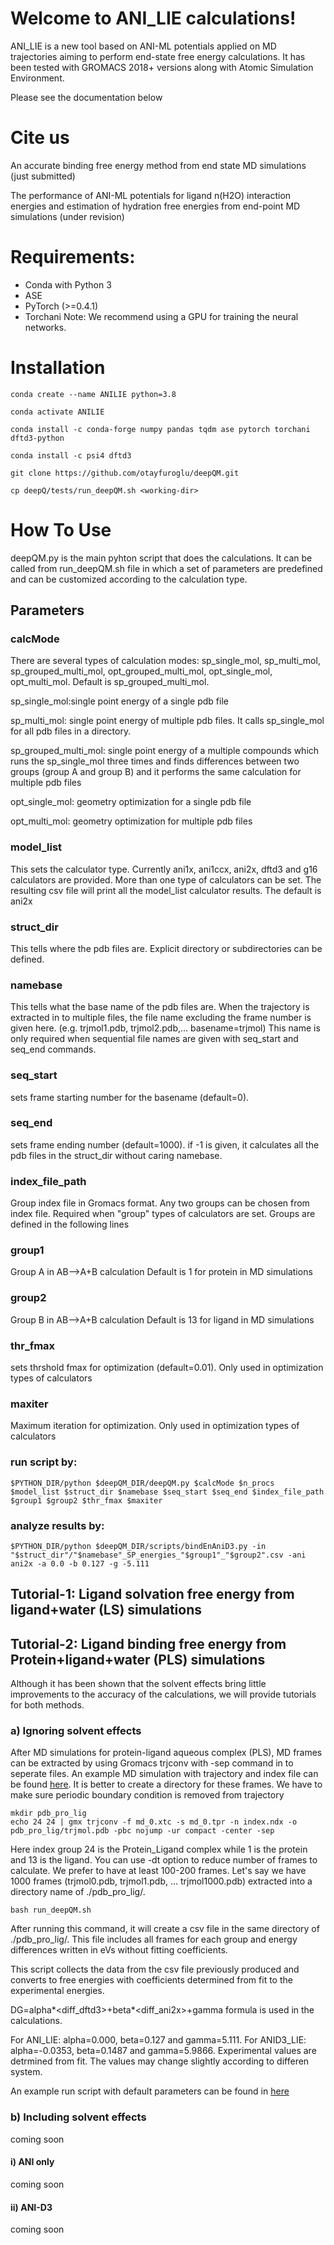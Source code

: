 # Welcome to ANI_LIE calculations!
ANI_LIE is a new tool based on ANI-ML potentials applied on MD trajectories aiming to perform end-state free energy calculations. It has been tested with GROMACS 2018+ versions along with Atomic Simulation Environment.

Please see the documentation below

# Cite us
An accurate binding free energy method from end state MD simulations (just submitted)

The performance of ANI-ML potentials for ligand n(H2O) interaction energies and estimation of hydration free energies from end-point MD simulations (under revision)

# Requirements:
- Conda with Python 3
- ASE
- PyTorch (>=0.4.1)
- Torchani
Note: We recommend using a GPU for training the neural networks.

# Installation
```
conda create --name ANILIE python=3.8

conda activate ANILIE

conda install -c conda-forge numpy pandas tqdm ase pytorch torchani dftd3-python

conda install -c psi4 dftd3

git clone https://github.com/otayfuroglu/deepQM.git

cp deepQ/tests/run_deepQM.sh <working-dir>
```
# How To Use

deepQM.py is the main pyhton script that does the calculations. It can be called from run_deepQM.sh file in which a set of parameters are predefined and can be customized according to the calculation type.

## Parameters
### calcMode
There are several types of calculation modes: sp_single_mol, sp_multi_mol, sp_grouped_multi_mol, opt_grouped_multi_mol, opt_single_mol, opt_multi_mol. Default is sp_grouped_multi_mol.

sp_single_mol:single point energy of a single pdb file

sp_multi_mol: single point energy of multiple pdb files. It calls sp_single_mol for all pdb files in a directory.

sp_grouped_multi_mol: single point energy of a multiple compounds which runs the sp_single_mol three times and finds differences between two groups (group A and group B) and it performs the same calculation for multiple pdb files

opt_single_mol: geometry optimization for a single pdb file

opt_multi_mol: geometry optimization for multiple pdb files

### model_list
This sets the calculator type. Currently ani1x, ani1ccx, ani2x, dftd3 and g16 calculators are provided. More than one type of calculators can be set. The resulting csv file will print all the model_list calculator results. The default is ani2x
### struct_dir
This tells where the pdb files are. Explicit directory or subdirectories can be defined.
### namebase
This tells what the base name of the pdb files are. When the trajectory is extracted in to multiple files, the file name excluding the frame number is given here. (e.g. trjmol1.pdb, trjmol2.pdb,... basename=trjmol)
This name is only required when sequential file names are given with seq_start and seq_end commands.
### seq_start
sets frame starting number for the basename (default=0). 
### seq_end
sets frame ending number (default=1000). if -1 is given, it calculates all the pdb files in the struct_dir without caring namebase.
### index_file_path
Group index file in Gromacs format. Any two groups can be chosen from index file. Required when "group" types of calculators are set. Groups are defined in the following lines
### group1
Group A in AB-->A+B calculation Default is 1 for protein in MD simulations
### group2
Group B in AB-->A+B calculation Default is 13 for ligand in MD simulations
### thr_fmax
sets thrshold fmax for optimization (default=0.01). Only used in optimization types of calculators
### maxiter
Maximum iteration for optimization. Only used in optimization types of calculators

### run script by:
```
$PYTHON_DIR/python $deepQM_DIR/deepQM.py $calcMode $n_procs $model_list $struct_dir $namebase $seq_start $seq_end $index_file_path $group1 $group2 $thr_fmax $maxiter
```
### analyze results by: 
```
$PYTHON_DIR/python $deepQM_DIR/scripts/bindEnAniD3.py -in "$struct_dir"/"$namebase"_SP_energies_"$group1"_"$group2".csv -ani ani2x -a 0.0 -b 0.127 -g -5.111
```
## Tutorial-1: Ligand solvation free energy from ligand+water (LS) simulations


## Tutorial-2: Ligand binding free energy from Protein+ligand+water (PLS) simulations

Although it has been shown that the solvent effects bring little improvements to the accuracy of the calculations, we will provide tutorials for both methods.

### a) Ignoring solvent effects

After MD simulations for protein-ligand aqueous complex (PLS), MD frames can be extracted by using Gromacs trjconv with -sep command in to seperate files. An example MD simulation with trajectory and index file can be found [here](). It is better to create a directory for these frames. We have to make sure periodic boundary condition is removed from trajectory

```
mkdir pdb_pro_lig
echo 24 24 | gmx trjconv -f md_0.xtc -s md_0.tpr -n index.ndx -o pdb_pro_lig/trjmol.pdb -pbc nojump -ur compact -center -sep
```
Here index group 24 is the Protein_Ligand complex while 1 is the protein and 13 is the ligand. You can use -dt option to reduce number of frames to calculate. We prefer to have at least 100-200 frames. Let's say we have 1000 frames (trjmol0.pdb, trjmol1.pdb, ... trjmol1000.pdb) extracted into a directory name of ./pdb_pro_lig/.
```
bash run_deepQM.sh
```
After running this command, it will create a csv file in the same directory of ./pdb_pro_lig/. This file includes all frames for each group and energy differences written in eVs without fitting coefficients.

This script collects the data from the csv file previously produced and converts to free energies with coefficients determined from fit to the experimental energies. 

DG=alpha*<diff_dftd3>+beta*<diff_ani2x>+gamma formula is used in the calculations.

For ANI_LIE: alpha=0.000, beta=0.127 and gamma=5.111. For ANID3_LIE: alpha=-0.0353, beta=0.1487 and gamma=5.9866. Experimental values are detrmined from fit. The values may change slightly according to differen system.


An example run script with default parameters can be found in [here](tests/) 





### b) Including solvent effects

coming soon

#### i) ANI only

coming soon

#### ii) ANI-D3
  
coming soon
  

  
  

  



 
 

